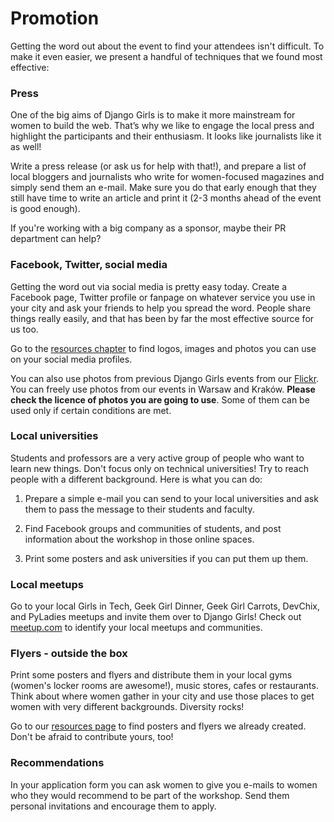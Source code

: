 # Promotion

Getting the word out about the event to find your attendees isn't difficult. To make it even easier, we present a handful of techniques that we found most effective:

### Press

One of the big aims of Django Girls is to make it more mainstream for women to build the web. That’s why we like to engage the local press and highlight the participants and their enthusiasm. It looks like journalists like it as well!

Write a press release (or ask us for help with that!), and prepare a list of local bloggers and journalists who write for women-focused magazines and simply send them an e-mail. Make sure you do that early enough that they still have time to write an article and print it (2-3 months ahead of the event is good enough).

If you're working with a big company as a sponsor, maybe their PR department can help?

### Facebook, Twitter, social media

Getting the word out via social media is pretty easy today. Create a Facebook page, Twitter profile or fanpage on whatever service you use in your city and ask your friends to help you spread the word. People share things really easily, and that has been by far the most effective source for us too.

Go to the [resources chapter](../resources/) to find logos, images and photos you can use on your social media profiles.

You can also use photos from previous Django Girls events from our [Flickr](https://www.flickr.com/photos/128162583@N08/sets). You can freely use photos from our events in Warsaw and Kraków. __Please check the licence of photos you are going to use__. Some of them can be used only if certain conditions are met. 

### Local universities

Students and professors are a very active group of people who want to learn new things. Don't focus only on technical universities! Try to reach people with a different background. Here is what you can do:

1) Prepare a simple e-mail you can send to your local universities and ask them to pass the message to their students and faculty.

2) Find Facebook groups and communities of students, and post information about the workshop in those online spaces.

3) Print some posters and ask universities if you can put them up them.

### Local meetups

Go to your local Girls in Tech, Geek Girl Dinner, Geek Girl Carrots, DevChix, and PyLadies meetups and invite them over to Django Girls! Check out [meetup.com](http://meetup.com/) to identify your local meetups and communities.

### Flyers - outside the box

Print some posters and flyers and distribute them in your local gyms (women's locker rooms are awesome!), music stores, cafes or restaurants. Think about where women gather in your city and use those places to get women with very different backgrounds. Diversity rocks!

Go to our [resources page](../resources/) to find posters and flyers we already created. Don't be afraid to contribute yours, too!

### Recommendations

In your application form you can ask women to give you e-mails to women who they would recommend to be part of the workshop. Send them personal invitations and encourage them to apply.
